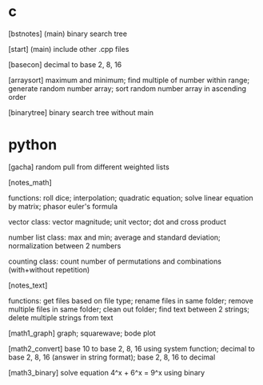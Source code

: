 # c
[bstnotes] (main)
  binary search tree

[start] (main)
  include other .cpp files

[basecon]
  decimal to base 2, 8, 16

[arraysort]
  maximum and minimum;
  find multiple of number within range;
  generate random number array;
  sort random number array in ascending order

[binarytree]
  binary search tree without main

# python
[gacha]
  random pull from different weighted lists

[notes_math]

functions:
  roll dice;
  interpolation;
  quadratic equation;
  solve linear equation by matrix;
  phasor euler's formula

vector class:
  vector magnitude;
  unit vector;
  dot and cross product

number list class:
  max and min;
  average and standard deviation;
  normalization between 2 numbers

counting class:
  count number of permutations and combinations (with+without repetition)

[notes_text]

functions:
  get files based on file type;
  rename files in same folder;
  remove multiple files in same folder;
  clean out folder;
  find text between 2 strings;
  delete multiple strings from text

[math1_graph]
  graph;
  squarewave;
  bode plot

[math2_convert]
  base 10 to base 2, 8, 16 using system function;
  decimal to base 2, 8, 16 (answer in string format);
  base 2, 8, 16 to decimal

[math3_binary]
  solve equation 4^x + 6^x = 9^x using binary
